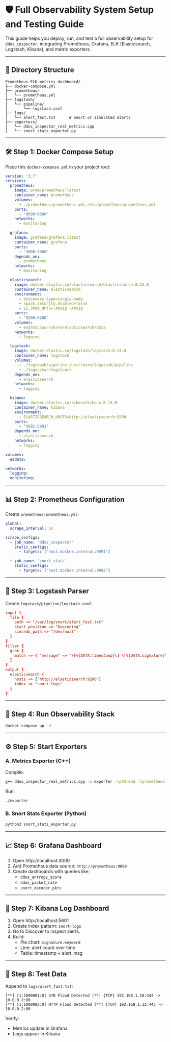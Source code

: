 
# 🛡️ Full Observability System Setup and Testing Guide

This guide helps you deploy, run, and test a full observability setup for `ddos_inspector`, integrating Prometheus, Grafana, ELK (Elasticsearch, Logstash, Kibana), and metric exporters.

---

## 📁 Directory Structure

```
Prometheus-ELK metrics dashboard/
├── docker-compose.yml
├── prometheus/
│   └── prometheus.yml
├── logstash/
│   └── pipeline/
│       └── logstash.conf
├── logs/
│   └── alert_fast.txt      # Snort or simulated alerts
├── exporters/
│   └── ddos_inspector_real_metrics.cpp
│   └── snort_stats_exporter.py
```

---

## 🛠️ Step 1: Docker Compose Setup

Place this `docker-compose.yml` in your project root:

```yaml
version: '3.7'
services:
  prometheus:
    image: prom/prometheus:latest
    container_name: prometheus
    volumes:
      - ./prometheus/prometheus.yml:/etc/prometheus/prometheus.yml
    ports:
      - "9090:9090"
    networks:
      - monitoring

  grafana:
    image: grafana/grafana:latest
    container_name: grafana
    ports:
      - "3000:3000"
    depends_on:
      - prometheus
    networks:
      - monitoring

  elasticsearch:
    image: docker.elastic.co/elasticsearch/elasticsearch:8.13.0
    container_name: elasticsearch
    environment:
      - discovery.type=single-node
      - xpack.security.enabled=false
      - ES_JAVA_OPTS=-Xms1g -Xmx1g
    ports:
      - "9200:9200"
    volumes:
      - esdata:/usr/share/elasticsearch/data
    networks:
      - logging

  logstash:
    image: docker.elastic.co/logstash/logstash:8.13.0
    container_name: logstash
    volumes:
      - ./logstash/pipeline:/usr/share/logstash/pipeline
      - ./logs:/var/log/snort
    depends_on:
      - elasticsearch
    networks:
      - logging

  kibana:
    image: docker.elastic.co/kibana/kibana:8.13.0
    container_name: kibana
    environment:
      - ELASTICSEARCH_HOSTS=http://elasticsearch:9200
    ports:
      - "5601:5601"
    depends_on:
      - elasticsearch
    networks:
      - logging

volumes:
  esdata:

networks:
  logging:
  monitoring:
```

---

## 📊 Step 2: Prometheus Configuration

Create `prometheus/prometheus.yml`:

```yaml
global:
  scrape_interval: 5s

scrape_configs:
  - job_name: 'ddos_inspector'
    static_configs:
      - targets: ['host.docker.internal:9091']

  - job_name: 'snort_stats'
    static_configs:
      - targets: ['host.docker.internal:9092']
```

---

## 📄 Step 3: Logstash Parser

Create `logstash/pipeline/logstash.conf`:

```conf
input {
  file {
    path => "/var/log/snort/alert_fast.txt"
    start_position => "beginning"
    sincedb_path => "/dev/null"
  }
}
filter {
  grok {
    match => { "message" => "\[%{DATA:timestamp}\] \[%{DATA:signature}\] %{GREEDYDATA:alert_msg}" }
  }
}
output {
  elasticsearch {
    hosts => ["http://elasticsearch:9200"]
    index => "snort-logs"
  }
}
```

---

## 🚀 Step 4: Run Observability Stack

```bash
docker-compose up -d
```

---

## ⚙️ Step 5: Start Exporters

### A. Metrics Exporter (C++)

Compile:
```bash
g++ ddos_inspector_real_metrics.cpp -o exporter -lpthread -lprometheus-cpp-pull -lprometheus-cpp-core -lmicrohttpd
```
Run:
```bash
./exporter
```

### B. Snort Stats Exporter (Python)

```bash
python3 snort_stats_exporter.py
```

---

## 📈 Step 6: Grafana Dashboard

1. Open http://localhost:3000
2. Add Prometheus data source: `http://prometheus:9090`
3. Create dashboards with queries like:
   - `ddos_entropy_score`
   - `ddos_packet_rate`
   - `snort_decoder_pkts`

---

## 📄 Step 7: Kibana Log Dashboard

1. Open http://localhost:5601
2. Create index pattern: `snort-logs`
3. Go to Discover to inspect alerts.
4. Build:
   - Pie chart: `signature.keyword`
   - Line: alert count over time
   - Table: timestamp + alert_msg

---

## 🧪 Step 8: Test Data

Append to `logs/alert_fast.txt`:
```
[**] [1:1000001:0] SYN Flood Detected [**] {TCP} 192.168.1.10:443 -> 10.0.0.2:80
[**] [1:1000002:0] HTTP Flood Detected [**] {TCP} 192.168.1.12:443 -> 10.0.0.2:80
```

Verify:
- Metrics update in Grafana
- Logs appear in Kibana



